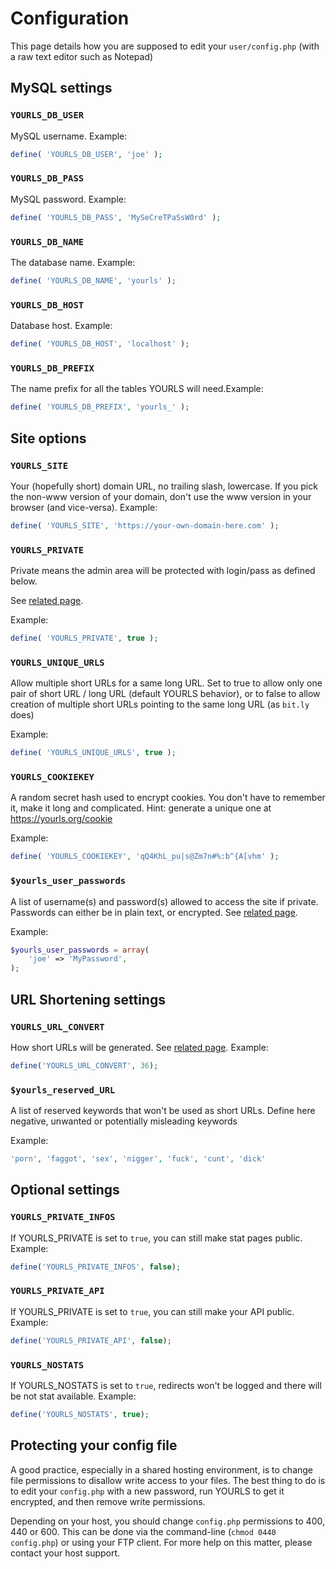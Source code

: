 # Configuration

This page details how you are supposed to edit your `user/config.php` (with a raw text editor such as Notepad)

## MySQL settings

### `YOURLS_DB_USER`

MySQL username. Example:

```php
define( 'YOURLS_DB_USER', 'joe' );
```

### `YOURLS_DB_PASS`

MySQL password. Example:

```php
define( 'YOURLS_DB_PASS', 'MySeCreTPaSsW0rd' );
```

### `YOURLS_DB_NAME`

The database name. Example:

```php
define( 'YOURLS_DB_NAME', 'yourls' );
```

### `YOURLS_DB_HOST`

Database host. Example:

```php
define( 'YOURLS_DB_HOST', 'localhost' );
```

### `YOURLS_DB_PREFIX`

The name prefix for all the tables YOURLS will need.Example:

```php
define( 'YOURLS_DB_PREFIX', 'yourls_' );
```

## Site options

### `YOURLS_SITE`

Your (hopefully short) domain URL, no trailing slash, lowercase. If you pick the non-www version of your domain, don't use the www version in your browser (and vice-versa). Example:

```php
define( 'YOURLS_SITE', 'https://your-own-domain-here.com' );
```

### `YOURLS_PRIVATE`

Private means the admin area will be protected with login/pass as defined below.

See [related page](/docs/guide/essentials/private-or-public).

Example:

```php
define( 'YOURLS_PRIVATE', true );
```

### `YOURLS_UNIQUE_URLS`

Allow multiple short URLs for a same long URL.
Set to true to allow only one pair of short URL / long URL (default YOURLS behavior), or to false to allow creation of multiple short URLs pointing to the same long URL (as `bit.ly` does)

Example:

```php
define( 'YOURLS_UNIQUE_URLS', true );
```

### `YOURLS_COOKIEKEY`

A random secret hash used to encrypt cookies. You don't have to remember it, make it long and complicated. Hint: generate a unique one at <https://yourls.org/cookie>

Example:

```php
define( 'YOURLS_COOKIEKEY', 'qQ4KhL_pu|s@Zm7n#%:b^{A[vhm' );
```

### `$yourls_user_passwords`

A list of username(s) and password(s) allowed to access the site if private.
Passwords can either be in plain text, or encrypted. See [related page](/docs/guide/essentials/credentials).

Example:

```php
$yourls_user_passwords = array(
    'joe' => 'MyPassword',
);
```

## URL Shortening settings

### `YOURLS_URL_CONVERT`

How short URLs will be generated. See [related page](/docs/guide/essentials/charset). Example:

```php
define('YOURLS_URL_CONVERT', 36);
```

### `$yourls_reserved_URL`

A list of reserved keywords that won't be used as short URLs. Define here negative, unwanted or potentially misleading keywords

Example:

```php
'porn', 'faggot', 'sex', 'nigger', 'fuck', 'cunt', 'dick'
```

## Optional settings

### `YOURLS_PRIVATE_INFOS`

If YOURLS_PRIVATE is set to `true`, you can still make stat pages public. Example:

```php
define('YOURLS_PRIVATE_INFOS', false);
```

### `YOURLS_PRIVATE_API`

If YOURLS_PRIVATE is set to `true`, you can still make your API public. Example:

```php
define('YOURLS_PRIVATE_API', false);
```

### `YOURLS_NOSTATS`

If YOURLS_NOSTATS is set to `true`, redirects won't be logged and there will be not stat available. Example:

```php
define('YOURLS_NOSTATS', true);
```

## Protecting your config file

A good practice, especially in a shared hosting environment, is to change file permissions to disallow write access to your files. The best thing to do is to edit your `config.php` with a new password, run YOURLS to get it encrypted, and then remove write permissions.

Depending on your host, you should change `config.php` permissions to 400, 440 or 600. This can be done via the command-line (`chmod 0440 config.php`) or using your FTP client. For more help on this matter, please contact your host support.
